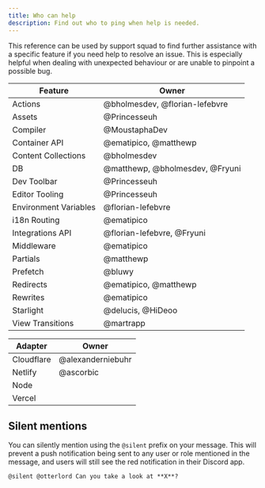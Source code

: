 ```yaml
---
title: Who can help
description: Find out who to ping when help is needed.
---
```


This reference can be used by support squad to find further assistance with a specific feature if you need help to resolve an issue. This is especially helpful when dealing with unexpected behaviour or are unable to pinpoint a possible bug.

| Feature                    | Owner                           |
| -------------------------- | ------------------------------- |
| Actions                    | @bholmesdev, @florian-lefebvre  |
| Assets                     | @Princesseuh                    |
| Compiler                   | @MoustaphaDev                   |
| Container API              | @ematipico, @matthewp           |
| Content Collections        | @bholmesdev                     |
| DB                         | @matthewp, @bholmesdev, @Fryuni |
| Dev Toolbar                | @Princesseuh                    |
| Editor Tooling             | @Princesseuh                    |
| Environment Variables      | @florian-lefebvre               |
| i18n Routing               | @ematipico                      |
| Integrations API           | @florian-lefebvre, @Fryuni      |
| Middleware                 | @ematipico                      |
| Partials                   | @matthewp                       |
| Prefetch                   | @bluwy                          |
| Redirects                  | @ematipico, @matthewp           |
| Rewrites                   | @ematipico                      |
| Starlight                  | @delucis, @HiDeoo               |
| View Transitions           | @martrapp                       |

| Adapter    | Owner             |
| ---------- | ----------------- |
| Cloudflare | @alexanderniebuhr |
| Netlify    | @ascorbic         |
| Node       |                   |
| Vercel     |                   |

## Silent mentions

You can silently mention using the `@silent` prefix on your message. This will prevent a push notification being sent to any user or role mentioned in the message, and users will still see the red notification in their Discord app.

```
@silent @otterlord Can you take a look at **X**?
```
